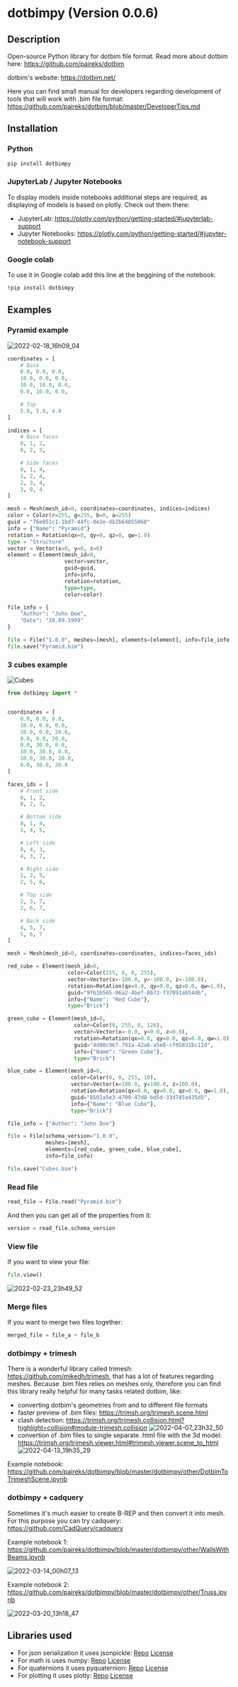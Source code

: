 # dotbimpy (Version 0.0.6)

## Description

Open-source Python library for dotbim file format. Read more about dotbim here: https://github.com/paireks/dotbim

dotbim's website: https://dotbim.net/

Here you can find small manual for developers regarding development of tools that will work with .bim file format: https://github.com/paireks/dotbim/blob/master/DeveloperTips.md

## Installation

### Python

```cmd
pip install dotbimpy
```

### JupyterLab / Jupyter Notebooks

To display models inside notebooks additional steps are required, as displaying of models is based on plotly. Check out them there:
- JupyterLab: https://plotly.com/python/getting-started/#jupyterlab-support
- Jupyter Notebooks: https://plotly.com/python/getting-started/#jupyter-notebook-support

### Google colab

To use it in Google colab add this line at the beggining of the notebook:

```cmd
!pip install dotbimpy
```

## Examples

### Pyramid example

![2022-02-18_16h09_04](https://user-images.githubusercontent.com/47977819/154712470-aa4b5b44-3e23-4306-8a53-46d37494a52d.png)

```python
coordinates = [
    # Base
    0.0, 0.0, 0.0,
    10.0, 0.0, 0.0,
    10.0, 10.0, 0.0,
    0.0, 10.0, 0.0,

    # Top
    5.0, 5.0, 4.0
]

indices = [
    # Base faces
    0, 1, 2,
    0, 2, 3,

    # Side faces
    0, 1, 4,
    1, 2, 4,
    2, 3, 4,
    3, 0, 4
]

mesh = Mesh(mesh_id=0, coordinates=coordinates, indices=indices)
color = Color(r=255, g=255, b=0, a=255)
guid = "76e051c1-1bd7-44fc-8e2e-db2b64055068"
info = {"Name": "Pyramid"}
rotation = Rotation(qx=0, qy=0, qz=0, qw=1.0)
type = "Structure"
vector = Vector(x=0, y=0, z=0)
element = Element(mesh_id=0,
                  vector=vector,
                  guid=guid,
                  info=info,
                  rotation=rotation,
                  type=type,
                  color=color)

file_info = {
    "Author": "John Doe",
    "Date": "28.09.1999"
}

file = File("1.0.0", meshes=[mesh], elements=[element], info=file_info)
file.save("Pyramid.bim")
```

### 3 cubes example

![Cubes](https://user-images.githubusercontent.com/47977819/154802229-63284101-d12b-45eb-8b4a-ff7b4e8bdfe6.png)

```python
from dotbimpy import *


coordinates = [
    0.0, 0.0, 0.0,
    10.0, 0.0, 0.0,
    10.0, 0.0, 20.0,
    0.0, 0.0, 20.0,
    0.0, 30.0, 0.0,
    10.0, 30.0, 0.0,
    10.0, 30.0, 20.0,
    0.0, 30.0, 20.0
]

faces_ids = [
    # Front side
    0, 1, 2,
    0, 2, 3,

    # Bottom side
    0, 1, 4,
    1, 4, 5,

    # Left side
    0, 4, 3,
    4, 3, 7,

    # Right side
    1, 2, 5,
    2, 5, 6,

    # Top side
    2, 3, 7,
    2, 6, 7,

    # Back side
    4, 5, 7,
    5, 6, 7
]

mesh = Mesh(mesh_id=0, coordinates=coordinates, indices=faces_ids)

red_cube = Element(mesh_id=0,
                   color=Color(255, 0, 0, 255),
                   vector=Vector(x=-100.0, y=-100.0, z=-100.0),
                   rotation=Rotation(qx=0.0, qy=0.0, qz=0.0, qw=1.0),
                   guid="9f61b565-06a2-4bef-8b72-f37091ab54d6",
                   info={"Name": "Red Cube"},
                   type="Brick")

green_cube = Element(mesh_id=0,
                     color=Color(0, 255, 0, 126),
                     vector=Vector(x=-0.0, y=0.0, z=0.0),
                     rotation=Rotation(qx=0.0, qy=0.0, qz=0.0, qw=1.0),
                     guid="4d00c967-791a-42a6-a5e8-cf05831bc11d",
                     info={"Name": "Green Cube"},
                     type="Brick")

blue_cube = Element(mesh_id=0,
                    color=Color(0, 0, 255, 10),
                    vector=Vector(x=100.0, y=100.0, z=100.0),
                    rotation=Rotation(qx=0.0, qy=0.0, qz=0.0, qw=1.0),
                    guid="8501a5e3-4709-47d8-bd5d-33d745a435d5",
                    info={"Name": "Blue Cube"},
                    type="Brick")

file_info = {"Author": "John Doe"}

file = File(schema_version="1.0.0",
            meshes=[mesh],
            elements=[red_cube, green_cube, blue_cube],
            info=file_info)

file.save("Cubes.bim")
```

### Read file

```python
read_file = File.read("Pyramid.bim")
```

And then you can get all of the properties from it:

```python
version = read_file.schema_version
```

### View file

If you want to view your file:

```python
file.view()
```
![2022-02-23_23h49_52](https://user-images.githubusercontent.com/47977819/155422920-9f0a9aa0-d3d6-442b-a0b0-084acb7e0ea7.png)


### Merge files

If you want to merge two files together:

```python
merged_file = file_a + file_b
```

### dotbimpy + trimesh

There is a wonderful library called trimesh: https://github.com/mikedh/trimesh, that has a lot of features regarding meshes. Because .bim files relies on meshes only, therefore you can find this library really helpful for many tasks related dotbim, like:

- converting dotbim's geometries from and to different file formats
- faster preview of .bim files: https://trimsh.org/trimesh.scene.html
- clash detection: https://trimsh.org/trimesh.collision.html?highlight=collision#module-trimesh.collision
![2022-04-07_23h32_50](https://user-images.githubusercontent.com/47977819/162323603-8d722656-dda9-4c7a-add9-b10142223b1d.png)
- convertion of .bim files to single separate .html file with the 3d model: https://trimsh.org/trimesh.viewer.html#trimesh.viewer.scene_to_html
![2022-04-13_19h35_29](https://user-images.githubusercontent.com/47977819/163238086-a866206b-3a76-4be9-b0d0-3930a380fd52.png)

Example notebook: https://github.com/paireks/dotbimpy/blob/master/dotbimpy/other/DotbimToTrimeshScene.ipynb

### dotbimpy + cadquery

Sometimes it's much easier to create B-REP and then convert it into mesh. For this purpose you can try cadquery: https://github.com/CadQuery/cadquery

Example notebook 1: https://github.com/paireks/dotbimpy/blob/master/dotbimpy/other/WallsWithBeams.ipynb

![2022-03-14_00h07_13](https://user-images.githubusercontent.com/47977819/158083248-5d2fb3c8-bf0f-439f-ae74-95035bc5cbff.png)

Example notebook 2: https://github.com/paireks/dotbimpy/blob/master/dotbimpy/other/Truss.ipynb

![2022-03-20_13h18_47](https://user-images.githubusercontent.com/47977819/159161776-a752df76-cd83-4bef-9404-8961f1043003.png)

## Libraries used

- For json serialization it uses jsonpickle: [Repo](https://github.com/jsonpickle/jsonpickle) [License](https://github.com/jsonpickle/jsonpickle/blob/main/LICENSE)
- For math is uses numpy: [Repo](https://github.com/numpy/numpy) [License](https://github.com/numpy/numpy/blob/main/LICENSE.txt)
- For quaternions it uses pyquaternion: [Repo](https://github.com/KieranWynn/pyquaternion) [License](https://github.com/KieranWynn/pyquaternion/blob/master/LICENSE.txt)
- For plotting it uses plotly: [Repo](https://github.com/plotly/plotly.py) [License](https://github.com/plotly/plotly.py/blob/master/LICENSE.txt)
